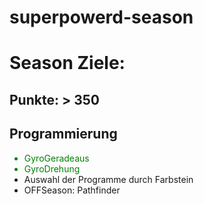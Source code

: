 # superpowerd-season

<h1>Season Ziele:</h1>
<h2>Punkte: > 350</h2>
<h2>Programmierung</h2>
<ul>
<li style = "color:green">GyroGeradeaus</li>
<li style = "color:green">GyroDrehung</li>
<li>Auswahl der Programme durch Farbstein</li>
<li>OFFSeason: Pathfinder</li>
<!---
Pathfinder: gebe bestimmte coordiante und dann fahre zu coordinate(https://youtube.com/watch?v=pYHA1DZmT4Q)
-->
</ul>
